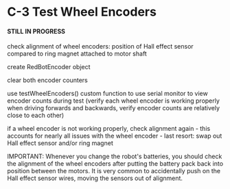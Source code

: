 # C-3 Test Wheel Encoders

#### **STILL IN PROGRESS**

check alignment of wheel encoders:  position of Hall effect sensor compared to ring magnet attached to motor shaft

create RedBotEncoder object

clear both encoder counters

use testWheelEncoders\(\) custom function to use serial monitor to view encoder counts during test \(verify each wheel encoder is working properly when driving forwards and backwards, verify encoder counts are relatively close to each other\)

if a wheel encoder is not working properly, check alignment again - this accounts for nearly all issues with the wheel encoder - last resort: swap out Hall effect sensor and/or ring magnet

IMPORTANT:  Whenever you change the robot's batteries, you should check the alignment of the wheel encoders after putting the battery pack back into position between the motors.  It is very common to accidentally push on the Hall effect sensor wires, moving the sensors out of alignment.





